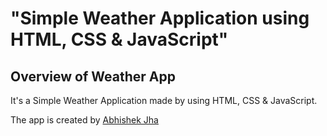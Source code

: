 # "Simple Weather Application using HTML, CSS &amp; JavaScript"

## Overview of Weather App

It's a  Simple Weather Application made by using HTML, CSS &amp; JavaScript.

The app is created by [Abhishek Jha](https://github.com/Abhi192837/Weather-App/) 

